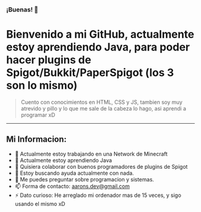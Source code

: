 ### ¡Buenas! 👋

# Bienvenido a mi GitHub, actualmente estoy aprendiendo Java, para poder hacer plugins de Spigot/Bukkit/PaperSpigot (los 3 son lo mismo)
> Cuento con conocimientos en HTML, CSS y JS, tambien soy muy atrevido y pillo y lo que me sale de la cabeza lo hago, asi aprendi a programar xD

----------------------------------------------
## Mi Informacion:
- 🔭 Actualmente estoy trabajando en una Network de Minecraft
- 🌱 Actualmente estoy aprendiendo Java
- 👯 Quisiera colaborar con buenos programadores de plugins de Spigot
- 🤔 Estoy buscando ayuda actualmente con nada.
- 💬 Me puedes preguntar sobre programacion y sistemas.
- 📫 Forma de contacto: aarons.dev@gmail.com
- ⚡ Dato curioso: He arreglado mi ordenador mas de 15 veces, y sigo usando el mismo xD
